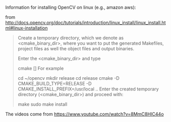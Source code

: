 Information for installing OpenCV on linux (e.g., amazon aws):

from http://docs.opencv.org/doc/tutorials/introduction/linux_install/linux_install.html#linux-installation

> Create a temporary directory, which we denote as <cmake_binary_dir>, where you want to put the generated Makefiles, project files as well the object files and output binaries.
>
> Enter the <cmake_binary_dir> and type
>
> cmake [<some optional parameters>] <path to the OpenCV source directory>
> For example
>
> cd ~/opencv
> mkdir release
> cd release
> cmake -D CMAKE_BUILD_TYPE=RELEASE -D CMAKE_INSTALL_PREFIX=/usr/local ..
> Enter the created temporary directory (<cmake_binary_dir>) and proceed with:
>
> make
> sudo make install

The videos come from https://www.youtube.com/watch?v=8MmC8HIC44o
